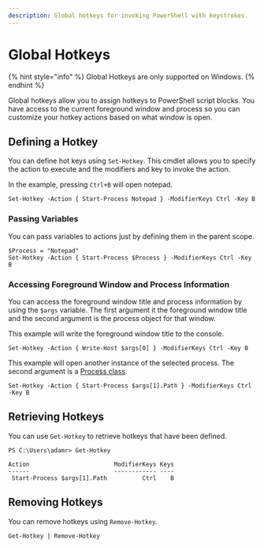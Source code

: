 ```yaml
---
description: Global hotkeys for invoking PowerShell with keystrokes.
---
```


# Global Hotkeys

{% hint style="info" %}
Global Hotkeys are only supported on Windows. 
{% endhint %}

Global hotkeys allow you to assign hotkeys to PowerShell script blocks. You have access to the current foreground window and process so you can customize your hotkey actions based on what window is open. 

## Defining a Hotkey

You can define hot keys using `Set-Hotkey`. This cmdlet allows you to specify the action to execute and the modifiers and key to invoke the action.

In the example, pressing `Ctrl+B` will open notepad. 

```text
Set-Hotkey -Action { Start-Process Notepad } -ModifierKeys Ctrl -Key B
```

### Passing Variables

You can pass variables to actions just by defining them in the parent scope.

```text
$Process = "Notepad"
Set-Hotkey -Action { Start-Process $Process } -ModifierKeys Ctrl -Key B
```

### Accessing Foreground Window and Process Information

You can access the foreground window title and process information by using the `$args` variable. The first argument it the foreground window title and the second argument is the process object for that window. 

This example will write the foreground window title to the console. 

```text
Set-Hotkey -Action { Write-Host $args[0] } -ModifierKeys Ctrl -Key B
```

This example will open another instance of the selected process. The second argument is a [Process class](https://docs.microsoft.com/en-us/dotnet/api/system.diagnostics.process?view=net-5.0).

```text
Set-Hotkey -Action { Start-Process $args[1].Path } -ModifierKeys Ctrl -Key B
```

## Retrieving Hotkeys

You can use `Get-Hotkey` to retrieve hotkeys that have been defined. 

```text
PS C:\Users\adamr> Get-Hotkey

Action                        ModifierKeys Keys
------                        ------------ ----
 Start-Process $args[1].Path          Ctrl    B
```

## Removing Hotkeys

You can remove hotkeys using `Remove-Hotkey`. 

```text
Get-Hotkey | Remove-Hotkey
```

